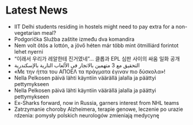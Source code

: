# Latest News
-  IIT Delhi students residing in hostels might need to pay extra for a non-vegetarian meal?
-  Podgorička Služba zaštite između dva komandira
-  Nem volt ötös a lottón, a jövő héten már több mint ötmilliárd forintot lehet nyerni
-  “이래서 우리가 레알한테 진거였네”... 클롭과 EPL 심판 사이의 싸움 일화 공개
-  التحقيق مع 3 متهمين بالاتجار في الألعاب النارية بالإسكندرية
-  «Με την ήττα του ΑΠΟΕΛ τα πράγματα έγιναν πιο δύσκολα»!
-  Nella Pelkosen päivä lähti käyntiin väärällä jalalla ja päättyi pettymykseen
-  Nella Pelkosen päivä lähti käyntiin väärällä jalalla ja päättyi pettymykseen
-  Ex-Sharks forward, now in Russia, garners interest from NHL teams
-  Zatrzymanie choroby Alzheimera, terapie genowe, leczenie po urazie rdzenia: pomysły polskich neurologów zmieniają medycynę
